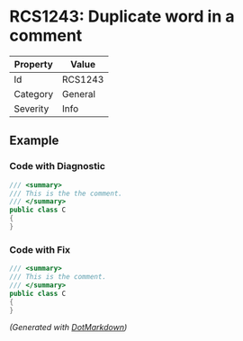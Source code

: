 # RCS1243: Duplicate word in a comment

| Property | Value   |
| -------- | ------- |
| Id       | RCS1243 |
| Category | General |
| Severity | Info    |

## Example

### Code with Diagnostic

```csharp
/// <summary>
/// This is the the comment.
/// </summary>
public class C
{
}
```

### Code with Fix

```csharp
/// <summary>
/// This is the comment.
/// </summary>
public class C
{
}
```


*\(Generated with [DotMarkdown](http://github.com/JosefPihrt/DotMarkdown)\)*